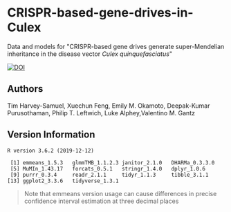# CRISPR-based-gene-drives-in-Culex
Data and models for "CRISPR-based gene drives generate super-Mendelian inheritance in the disease vector *Culex quinquefasciatus*"

[![DOI](https://zenodo.org/badge/DOI/10.5281/zenodo.8005546.svg)](https://doi.org/10.5281/zenodo.8005546)

## Authors

Tim Harvey-Samuel, Xuechun Feng, Emily M. Okamoto, Deepak-Kumar Purusothaman, Philip T. Leftwich, Luke Alphey,Valentino M. Gantz


## Version Information

```
R version 3.6.2 (2019-12-12)

 [1] emmeans_1.5.3   glmmTMB_1.1.2.3 janitor_2.1.0   DHARMa_0.3.3.0 
 [5] MuMIn_1.43.17   forcats_0.5.1   stringr_1.4.0   dplyr_1.0.6    
 [9] purrr_0.3.4     readr_2.1.1     tidyr_1.1.3     tibble_3.1.1   
[13] ggplot2_3.3.6   tidyverse_1.3.1 
```
> Note that emmeans version usage can cause differences in precise confidence interval estimation at three decimal places
